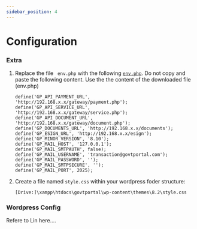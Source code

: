 ```yaml
---
sidebar_position: 4
---
```


# Configuration

### Extra

1. Replace the file <code> env.php</code> with the following [`env.php`](/files/env.php).
   Do not copy and paste the following content. Use the the content of the downloaded file (env.php)

   ```< ?php
   define('GP_API_PAYMENT_URL', 'http://192.168.x.x/gateway/payment.php');
   define('GP_API_SERVICE_URL', 'http://192.168.x.x/gateway/service.php');
   define('GP_API_DOCUMENT_URL', 'http://192.168.x.x/gateway/document.php');
   define('GP_DOCUMENTS_URL', 'http://192.168.x.x/documents');
   define('GP_ESIGN_URL', 'http://192.168.x.x/esign');
   define('GP_MINOR_VERSION', '8.10');
   define('GP_MAIL_HOST', '127.0.0.1');
   define('GP_MAIL_SMTPAUTH', false);
   define('GP_MAIL_USERNAME', 'transaction@govtportal.com');
   define('GP_MAIL_PASSWORD', '');
   define('GP_MAIL_SMTPSECURE', '');
   define('GP_MAIL_PORT', 2025);
   ```

2. Create a file named `style.css` within your wordpress foder structure:

   ```
   [Drive:]\xampp\htdocs\govtportal\wp-content\themes\8.2\style.css
   ```

### Wordpress Config

Refere to Lin here....

